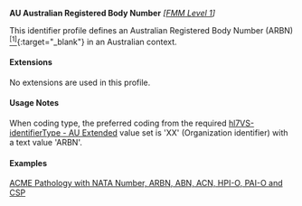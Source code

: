 **AU Australian Registered Body Number**  *[[FMM Level 1](guidance.html)]*

This identifier profile defines an Australian Registered Body Number (ARBN) [<sup>[1]</sup>](https://www.ppsr.gov.au/arbn-australian-registered-body-number){:target="_blank"} in an Australian context. 


#### Extensions

No extensions are used in this profile.


#### Usage Notes

When coding type, the preferred coding from the required [hl7VS-identifierType - AU Extended](ValueSet-au-v2-0203-extended.html) value set is 'XX' (Organization identifier) with a text value 'ARBN'.


#### Examples

[ACME Pathology with NATA Number, ARBN, ABN, ACN, HPI-O, PAI-O and CSP](Organization-f799e349-0385-4fbc-a2aa-b5b50af957ea.html)